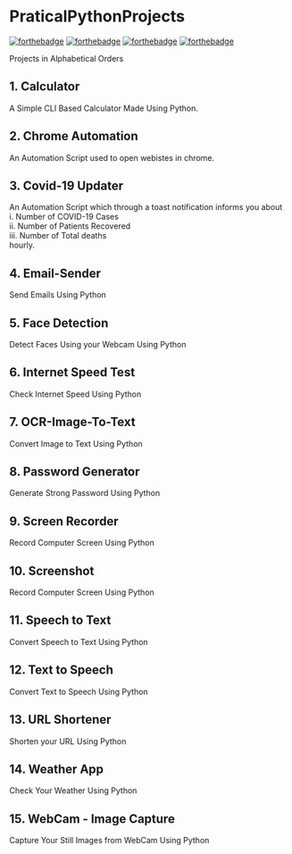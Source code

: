 # PraticalPythonProjects

[![forthebadge](https://forthebadge.com/images/badges/built-by-developers.svg)](https://forthebadge.com)
[![forthebadge](https://forthebadge.com/images/badges/built-with-love.svg)](https://forthebadge.com)
[![forthebadge](https://forthebadge.com/images/badges/built-with-swag.svg)](https://forthebadge.com)
[![forthebadge](https://forthebadge.com/images/badges/made-with-python.svg)](https://forthebadge.com)

Projects in Alphabetical Orders

<h2> 1. Calculator </h2>

<summary>A Simple CLI Based Calculator Made Using Python.
</summary>

<h2> 2. Chrome Automation </h2>

<summary>An Automation Script used to open webistes in chrome.
</summary>

<h2> 3. Covid-19 Updater </h2>

<summary>An Automation Script which through a toast notification informs you about <br>i. Number of COVID-19 Cases <br> ii. Number of Patients Recovered <br> iii. Number of Total deaths <br> hourly.
</summary>

<h2> 4. Email-Sender </h2>

<summary>Send Emails Using Python</summary>

<h2> 5. Face Detection </h2>

<summary>Detect Faces Using your Webcam Using Python</summary>

<h2> 6. Internet Speed Test </h2>

<summary>Check Internet Speed Using Python</summary>

<h2> 7. OCR-Image-To-Text </h2>

<summary>Convert Image to Text Using Python </summary>

<h2> 8. Password Generator </h2>

<summary>Generate Strong Password Using Python </summary>

<h2> 9. Screen Recorder </h2>

<summary>Record Computer Screen Using Python </summary>

<h2> 10. Screenshot </h2>

<summary>Record Computer Screen Using Python </summary>

<h2> 11. Speech to Text </h2>

<summary>Convert Speech to Text Using Python </summary>

<h2> 12. Text to Speech </h2>

<summary>Convert Text to Speech Using Python </summary>

<h2> 13. URL Shortener </h2>

<summary>Shorten your URL Using Python </summary>

<h2> 14. Weather App </h2> 

<summary>Check Your Weather Using Python </summary>

<h2> 15. WebCam - Image Capture </h2>

<summary>Capture Your Still Images from WebCam Using Python </summary>

